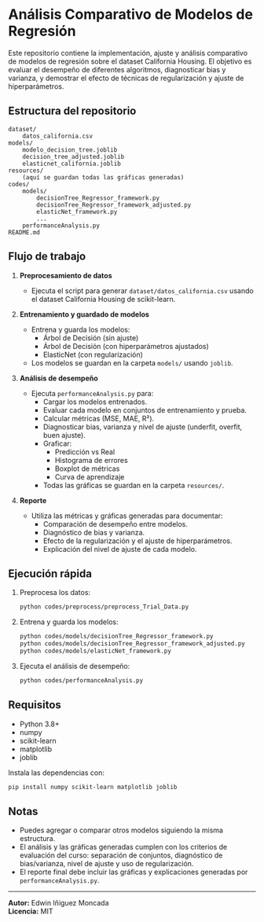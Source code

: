 # Análisis Comparativo de Modelos de Regresión

Este repositorio contiene la implementación, ajuste y análisis comparativo de modelos de regresión sobre el dataset California Housing. El objetivo es evaluar el desempeño de diferentes algoritmos, diagnosticar bias y varianza, y demostrar el efecto de técnicas de regularización y ajuste de hiperparámetros.

## Estructura del repositorio

```
dataset/
    datos_california.csv
models/
    modelo_decision_tree.joblib
    decision_tree_adjusted.joblib
    elasticnet_california.joblib
resources/
    (aquí se guardan todas las gráficas generadas)
codes/
    models/
        decisionTree_Regressor_framework.py
        decisionTree_Regressor_framework_adjusted.py
        elasticNet_framework.py
        ...
    performanceAnalysis.py
README.md
```

## Flujo de trabajo

1. **Preprocesamiento de datos**
   - Ejecuta el script para generar `dataset/datos_california.csv` usando el dataset California Housing de scikit-learn.

2. **Entrenamiento y guardado de modelos**
   - Entrena y guarda los modelos:
     - Árbol de Decisión (sin ajuste)
     - Árbol de Decisión (con hiperparámetros ajustados)
     - ElasticNet (con regularización)
   - Los modelos se guardan en la carpeta `models/` usando `joblib`.

3. **Análisis de desempeño**
   - Ejecuta `performanceAnalysis.py` para:
     - Cargar los modelos entrenados.
     - Evaluar cada modelo en conjuntos de entrenamiento y prueba.
     - Calcular métricas (MSE, MAE, R²).
     - Diagnosticar bias, varianza y nivel de ajuste (underfit, overfit, buen ajuste).
     - Graficar:
       - Predicción vs Real
       - Histograma de errores
       - Boxplot de métricas
       - Curva de aprendizaje
     - Todas las gráficas se guardan en la carpeta `resources/`.

4. **Reporte**
   - Utiliza las métricas y gráficas generadas para documentar:
     - Comparación de desempeño entre modelos.
     - Diagnóstico de bias y varianza.
     - Efecto de la regularización y el ajuste de hiperparámetros.
     - Explicación del nivel de ajuste de cada modelo.

## Ejecución rápida

1. Preprocesa los datos:
   ```bash
   python codes/preprocess/preprocess_Trial_Data.py
   ```
2. Entrena y guarda los modelos:
   ```bash
   python codes/models/decisionTree_Regressor_framework.py
   python codes/models/decisionTree_Regressor_framework_adjusted.py
   python codes/models/elasticNet_framework.py
   ```
3. Ejecuta el análisis de desempeño:
   ```bash
   python codes/performanceAnalysis.py
   ```

## Requisitos

- Python 3.8+
- numpy
- scikit-learn
- matplotlib
- joblib

Instala las dependencias con:
```bash
pip install numpy scikit-learn matplotlib joblib
```

## Notas

- Puedes agregar o comparar otros modelos siguiendo la misma estructura.
- El análisis y las gráficas generadas cumplen con los criterios de evaluación del curso: separación de conjuntos, diagnóstico de bias/varianza, nivel de ajuste y uso de regularización.
- El reporte final debe incluir las gráficas y explicaciones generadas por `performanceAnalysis.py`.

---

**Autor:** Edwin Iñiguez Moncada  
**Licencia:** MIT